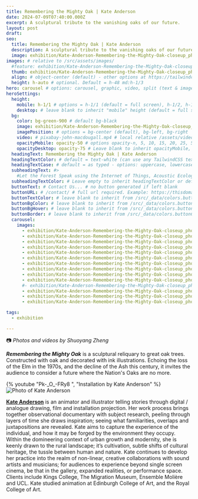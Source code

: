 ```yaml
---
title: Remembering the Mighty Oak | Kate Anderson
date: 2024-07-09T07:40:00.000Z
excerpt: A sculptural tribute to the vanishing oaks of our future.
layout: post
draft:
seo:
  title: Remembering the Mighty Oak | Kate Anderson
  description: A sculptural tribute to the vanishing oaks of our future.
  image: exhibition/Kate-Anderson-Remembering-the-Mighty-Oak-closeup_photo_by_Shuoyang_Zheng.jpg
images: # relative to /src/assets/images/
  #feature: exhibition/Kate-Anderson-Remembering-the-Mighty-Oak-closeup_photo_by_Shuoyang_Zheng.jpg
  thumb: exhibition/Kate-Anderson-Remembering-the-Mighty-Oak-closeup_photo_by_Shuoyang_Zheng.jpg
  align: # object-center (default) - other options at https://tailwindcss.com/docs/object-position
  height: h-auto # optional. Default = h-48 md:h-1/3
hero: carousel # options: carousel, graphic, video, split (text & image)
heroSettings:
  height:
    mobile: h-1/1 # options = h-1/1 (default = full screen), h-1/2, h-1/3, h-3/4, h-9/10, h-48 (12rem, 192px), h-56 (14rem, 224px), h-64 (16rem, 256px)
    desktop: # leave blank to inherit "mobile" height (default = full screen)
  bg:
    color: bg-green-900 # default bg-black
    image: exhibition/Kate-Anderson-Remembering-the-Mighty-Oak-closeup_photo_by_Shuoyang_Zheng.jpg # relative to /assets/images/
    imagePosition: # options = bg-center (default), bg-left, bg-right
    video: # pixabay-john-macdougall.mp4 # local relative /assets/video/, or full https://... if remote?
    opacityMobile: opacity-50 # options opacity-n, 5, 10, 15, 20, 25, 50, 75, 100 (default)
    opacityDesktop: opacity-75 # Leave blank to inherit opacityMobile, use same options as opacityMobile
  headingText: Remembering the Mighty Oak | Kate Anderson
  headingTextColor: # default = text-white (can use any TailwindCSS text-[color]-[xxx])
  headingTextCase: # default = as typed - options: uppercase, lowercase, capitalize
  subheadingText: #>
    #Let the Forest Speak using the Internet of Things, Acoustic Ecology and Creative AI<br /><span style="color:grey">AHRC-funded project (2023-25) : AH/X011585/1</span>
  subheadingTextColor: # Leave empty to inherit headingTextColor or default (text-white) or use any text-[color]-[xxx]
  buttonText: # Contact Us... # no button generated if left blank
  buttonURL: # /contact/ # full url required. Example: https://thisdomain.com/somepage/
  buttonTextColor: # leave blank to inherit from /src/_data/colors.buttonCustom or buttonDefault
  buttonBgColor: # leave blank to inherit from /src/_data/colors.buttonCustom.bg or buttonDefault.bg
  buttonBgHover: # leave blank to inherit from /src/_data/colors.buttonCustom.bgHover or buttonDefault.bgHover
  buttonBorder: # leave blank to inherit from /src/_data/colors.buttonCustom.border or buttonDefault.border
  carousel:
    images:
      - exhibition/Kate-Anderson-Remembering-the-Mighty-Oak-closeup_photo_by_Shuoyang_Zheng.jpg
      - exhibition/Kate-Anderson-Remembering-the-Mighty-Oak-closeup_photo_by_Shuoyang_Zheng_1.jpg      
      - exhibition/Kate-Anderson-Remembering-the-Mighty-Oak-closeup_photo_by_Shuoyang_Zheng_2.jpg
      - exhibition/Kate-Anderson-Remembering-the-Mighty-Oak-closeup_photo_by_Shuoyang_Zheng_3.jpg
      - exhibition/Kate-Anderson-Remembering-the-Mighty-Oak-closeup_photo_by_Shuoyang_Zheng_4.jpg
      - exhibition/Kate-Anderson-Remembering-the-Mighty-Oak-closeup_photo_by_Shuoyang_Zheng_5.jpg
      - exhibition/Kate-Anderson-Remembering-the-Mighty-Oak-closeup_photo_by_Shuoyang_Zheng_6.jpg
      - exhibition/Kate-Anderson-Remembering-the-Mighty-Oak-closeup_photo_by_Shuoyang_Zheng_7.jpg
      - exhibition/Kate-Anderson-Remembering-the-Mighty-Oak-closeup_photo_by_Shuoyang_Zheng_8.jpg
      - exhibition/Kate-Anderson-Remembering-the-Mighty-Oak-closeup_photo_by_Shuoyang_Zheng_9.jpg      
      #- exhibition/Kate-Anderson-Remembering-the-Mighty-Oak-closeup_photo_by_Shuoyang_Zheng_10.jpg
      - exhibition/Kate-Anderson-Remembering-the-Mighty-Oak-closeup_photo_by_Shuoyang_Zheng_11.jpg
      - exhibition/Kate-Anderson-Remembering-the-Mighty-Oak-closeup_photo_by_Shuoyang_Zheng_12.jpg
      - exhibition/Kate-Anderson-Remembering-the-Mighty-Oak-closeup_photo_by_Shuoyang_Zheng_13.jpg

tags:
  - exhibition 

---
```


:camera: *Photos and videos by Shuoyang Zheng*


***Remembering the Mighty Oak*** is a sculptural reliquary to great oak trees. Constructed with oak and decorated with ink illustrations. Echoing the loss of the Elm in the 1970s, and the decline of the Ash this century, it invites the audience to consider a future where the Nation's Oaks are no more.


<div class="mt-4 mb-4">
{% youtube "Pk-_O_-FRy8 ", "Installation by Kate Anderson" %}
</div>

<div class="bg-gray-200 p-4 mt-4">

<img class="h-48 rounded-full mt-2 mr-2 float-left " src="/assets/images/authors/kate-anderson.jpg" alt="Photo of Kate Anderson">

[**Kate Anderson**](/2024/05/20/meet-the-artists-kate-anderson/) is an animator and illustrator telling stories through digital / analogue drawing, film and installation projection. Her work process brings together observational documentary with subject research, peeling through layers of time she draws inspiration; seeing what familiarities, overlaps and juxtapositions are revealed. Kate aims to capture the experience of the individual, and how it may be forged by the environment they occupy. Within the domineering context of urban growth and modernity, she is keenly drawn to the rural landscape; it’s cultivation, subtle shifts of cultural heritage, the tussle between human and nature. Kate continues to develop her practice into the realm of non-linear, creative collaborations with sound artists and musicians; for audiences to experience beyond single screen cinema, be that in the gallery, expanded realities, or performance space. Clients include Kings College, The Migration Museum, Ensemble Molière and UCL. Kate studied animation at Edinburgh College of Art, and the Royal College of Art.

<br />

</div>







